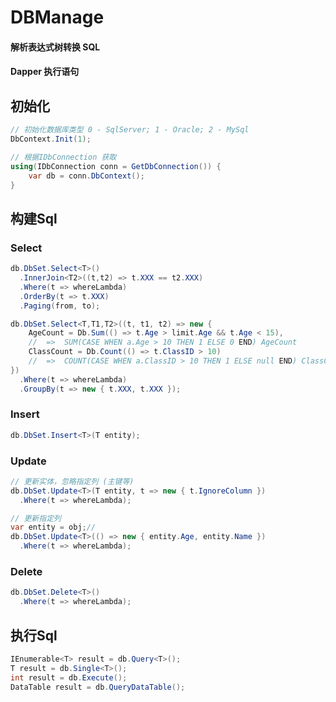 # DBManage
#### 解析表达式树转换 SQL
#### Dapper 执行语句
## 初始化
``` csharp
// 初始化数据库类型 0 - SqlServer; 1 - Oracle; 2 - MySql
DbContext.Init(1);

// 根据IDbConnection 获取
using(IDbConnection conn = GetDbConnection()) {
    var db = conn.DbContext();
}
```

## 构建Sql
### Select
```csharp
db.DbSet.Select<T>()
  .InnerJoin<T2>((t,t2) => t.XXX == t2.XXX)
  .Where(t => whereLambda)
  .OrderBy(t => t.XXX)
  .Paging(from, to);

db.DbSet.Select<T,T1,T2>((t, t1, t2) => new {
    AgeCount = Db.Sum(() => t.Age > limit.Age && t.Age < 15), 
    //  =>  SUM(CASE WHEN a.Age > 10 THEN 1 ELSE 0 END) AgeCount
    ClassCount = Db.Count(() => t.ClassID > 10) 
    //  =>  COUNT(CASE WHEN a.ClassID > 10 THEN 1 ELSE null END) ClassCount
})
  .Where(t => whereLambda)
  .GroupBy(t => new { t.XXX, t.XXX });
```
### Insert
```csharp
db.DbSet.Insert<T>(T entity);
```
### Update
```csharp
// 更新实体，忽略指定列 (主键等)
db.DbSet.Update<T>(T entity, t => new { t.IgnoreColumn })
  .Where(t => whereLambda);

// 更新指定列
var entity = obj;// 
db.DbSet.Update<T>(() => new { entity.Age, entity.Name })
  .Where(t => whereLambda);
```
### Delete
```csharp
db.DbSet.Delete<T>()
  .Where(t => whereLambda);
```

## 执行Sql
```csharp
IEnumerable<T> result = db.Query<T>();
T result = db.Single<T>();
int result = db.Execute();
DataTable result = db.QueryDataTable();
```
